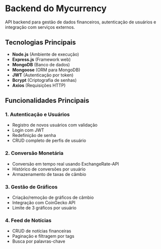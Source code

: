 # Backend do Mycurrency

API backend para gestão de dados financeiros, autenticação de usuários e integração com serviços externos.

## Tecnologias Principais

- **Node.js** (Ambiente de execução)
- **Express.js** (Framework web)
- **MongoDB** (Banco de dados)
- **Mongoose** (ORM para MongoDB)
- **JWT** (Autenticação por token)
- **Bcrypt** (Criptografia de senhas)
- **Axios** (Requisições HTTP)

## Funcionalidades Principais

### 1. Autenticação e Usuários
- Registro de novos usuários com validação
- Login com JWT
- Redefinição de senha
- CRUD completo de perfis de usuário

### 2. Conversão Monetária
- Conversão em tempo real usando ExchangeRate-API
- Histórico de conversões por usuário
- Armazenamento de taxas de câmbio

### 3. Gestão de Gráficos
- Criação/remoção de gráficos de câmbio
- Integração com CoinGecko API
- Limite de 3 gráficos por usuário

### 4. Feed de Notícias
- CRUD de notícias financeiras
- Paginação e filtragem por tags
- Busca por palavras-chave
